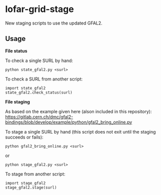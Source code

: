 # lofar-grid-stage
New staging scripts to use the updated GFAL2.

Usage
-----
**File status**

To check a single SURL by hand:

    python state_gfal2.py <surl>
To check a SURL from another script:

    import state_gfal2
    state_gfal2.check_status(surl)

**File staging**

As based on the example given here (alson included in this repository): https://gitlab.cern.ch/dmc/gfal2-bindings/blob/develop/example/python/gfal2_bring_online.py

To stage a single SURL by hand (this script does not exit until the staging succeeds or fails):

    python gfal2_bring_online.py <surl>

or

    python stage_gfal2.py <surl>
    
To stage from another script:

    import stage_gfal2
    stage_gfal2.stage(surl)
